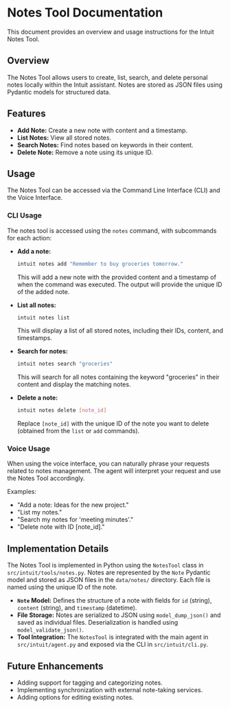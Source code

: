# Notes Tool Documentation

This document provides an overview and usage instructions for the Intuit Notes Tool.

## Overview

The Notes Tool allows users to create, list, search, and delete personal notes locally within the Intuit assistant. Notes are stored as JSON files using Pydantic models for structured data.

## Features

- **Add Note:** Create a new note with content and a timestamp.
- **List Notes:** View all stored notes.
- **Search Notes:** Find notes based on keywords in their content.
- **Delete Note:** Remove a note using its unique ID.

## Usage

The Notes Tool can be accessed via the Command Line Interface (CLI) and the Voice Interface.

### CLI Usage

The notes tool is accessed using the `notes` command, with subcommands for each action:

- **Add a note:**
  ```bash
  intuit notes add "Remember to buy groceries tomorrow."
  ```
  This will add a new note with the provided content and a timestamp of when the command was executed. The output will provide the unique ID of the added note.

- **List all notes:**
  ```bash
  intuit notes list
  ```
  This will display a list of all stored notes, including their IDs, content, and timestamps.

- **Search for notes:**
  ```bash
  intuit notes search "groceries"
  ```
  This will search for all notes containing the keyword "groceries" in their content and display the matching notes.

- **Delete a note:**
  ```bash
  intuit notes delete [note_id]
  ```
  Replace `[note_id]` with the unique ID of the note you want to delete (obtained from the `list` or `add` commands).

### Voice Usage

When using the voice interface, you can naturally phrase your requests related to notes management. The agent will interpret your request and use the Notes Tool accordingly.

Examples:

- "Add a note: Ideas for the new project."
- "List my notes."
- "Search my notes for 'meeting minutes'."
- "Delete note with ID [note_id]."

## Implementation Details

The Notes Tool is implemented in Python using the `NotesTool` class in `src/intuit/tools/notes.py`. Notes are represented by the `Note` Pydantic model and stored as JSON files in the `data/notes/` directory. Each file is named using the unique ID of the note.

- **`Note` Model:** Defines the structure of a note with fields for `id` (string), `content` (string), and `timestamp` (datetime).
- **File Storage:** Notes are serialized to JSON using `model_dump_json()` and saved as individual files. Deserialization is handled using `model_validate_json()`.
- **Tool Integration:** The `NotesTool` is integrated with the main agent in `src/intuit/agent.py` and exposed via the CLI in `src/intuit/cli.py`.

## Future Enhancements

- Adding support for tagging and categorizing notes.
- Implementing synchronization with external note-taking services.
- Adding options for editing existing notes.